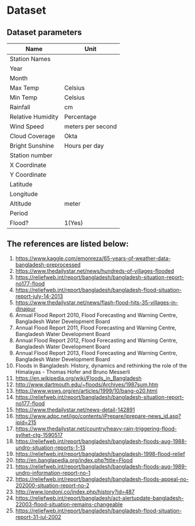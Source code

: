 # Dataset 


## Dataset parameters

| Name              |  Unit             |
| ----------------- | ----------------- |
| Station Names     |                   |
| Year              |                   |
| Month             |                   |
| Max Temp          | Celsius           |
| Min Temp          | Celsius           |
| Rainfall          | cm                |
| Relative Humidity | Percentage        |
| Wind Speed        | meters per second |
| Cloud Coverage    | Okta              |
| Bright Sunshine   | Hours per day     |
| Station number    |                   |
| X Coordinate      |                   |
| Y Coordinate      |                   |
| Latitude          |                   |
| Longitude         |                   |
| Altitude          | meter             |
| Period            |                   |
| Flood?            | 1(Yes)            |


## The references are listed below:

1. https://www.kaggle.com/emonreza/65-years-of-weather-data-bangladesh-preprocessed
2. https://www.thedailystar.net/news/hundreds-of-villages-flooded
3. https://reliefweb.int/report/bangladesh/bangladesh-situation-report-no177-flood
4. https://reliefweb.int/report/bangladesh/bangladesh-flood-situation-report-july-14-2013
5. https://www.thedailystar.net/news/flash-flood-hits-35-villages-in-dinajpur
6. Annual Flood Report 2010, Flood Forecasting and Warning Centre, Bangladesh Water Development Board
7. Annual Flood Report 2011, Flood Forecasting and Warning Centre, Bangladesh Water Development Board
8. Annual Flood Report 2012, Flood Forecasting and Warning Centre, Bangladesh Water Development Board
9. Annual Flood Report 2013, Flood Forecasting and Warning Centre, Bangladesh Water Development Board
10. Floods in Bangladesh: History, dynamics and rethinking the role of the Himalayas - Thomas Hofer and Bruno Messerli
11. https://en.wikipedia.org/wiki/Floods_in_Bangladesh
12. http://www.dartmouth.edu/~floods/Archives/1987sum.htm
13. https://www.wsws.org/en/articles/1999/10/bang-o20.html
14. https://reliefweb.int/report/bangladesh/bangladesh-situation-report-no177-flood
15. https://www.thedailystar.net/news-detail-142891
16. https://www.adpc.net/igo/contents/iPrepare/iprepare-news_id.asp?ipid=215
17. https://www.thedailystar.net/country/heavy-rain-triggering-flood-sylhet-ctg-1590517
18. https://reliefweb.int/report/bangladesh/bangladesh-floods-aug-1988-undro-situation-reports-1-13
19. https://reliefweb.int/report/bangladesh/bangladesh-1998-flood-relief
20. http://en.banglapedia.org/index.php?title=Flood
21. https://reliefweb.int/report/bangladesh/bangladesh-floods-aug-1989-undro-information-report-no-1
22. https://reliefweb.int/report/bangladesh/bangladesh-floods-appeal-no-202000-situation-report-no-2
23. http://www.londoni.co/index.php/history?id=487
24. https://reliefweb.int/report/bangladesh/act-alertupdate-bangladesh-22003-flood-situation-remains-changeable
25. https://reliefweb.int/report/bangladesh/bangladesh-flood-situation-report-31-jul-2002
